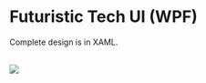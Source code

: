 # Futuristic Tech UI (WPF)

Complete design is in XAML.

<br/>
<img src="http://i.imgur.com/aaVFggH.png">
<br/>

